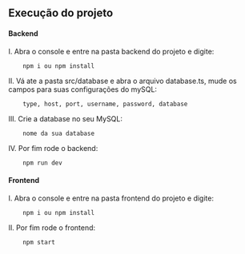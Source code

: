 ## Execução do projeto

<h4>Backend</h4>
I. Abra o console e entre na pasta backend do projeto e digite:

```console
    npm i ou npm install
```
II. Vá ate a pasta src/database e abra o arquivo database.ts, mude os campos para suas configurações do mySQL:

```console
    type, host, port, username, password, database
```
III. Crie a database no seu MySQL:

```console
    nome da sua database
```
IV. Por fim rode o backend:

```console
    npm run dev
```

<h4>Frontend</h4>
I. Abra o console e entre na pasta frontend do projeto e digite:

```console
    npm i ou npm install
```
II. Por fim rode o frontend:

```console
    npm start
```